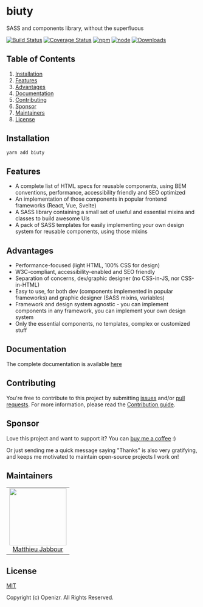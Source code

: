 # biuty

SASS and components library, without the superfluous

[![Build Status](https://github.com/openizr/biuty/actions/workflows/ci.yml/badge.svg)](https://github.com/openizr/biuty/actions/workflows/ci.yml/badge.svg)
[![Coverage Status](https://coveralls.io/repos/github/openizr/biuty/badge.svg)](https://coveralls.io/github/openizr/biuty)
[![npm](https://img.shields.io/npm/v/biuty.svg)](https://www.npmjs.com/package/biuty)
[![node](https://img.shields.io/node/v/biuty.svg)](https://nodejs.org)
[![Downloads](https://img.shields.io/npm/dm/biuty.svg)](https://www.npmjs.com/package/biuty)


## Table of Contents

1. [Installation](#Installation)
2. [Features](#Features)
3. [Advantages](#Advantages)
4. [Documentation](#Documentation)
5. [Contributing](#Contributing)
6. [Sponsor](#Sponsor)
7. [Maintainers](#Maintainers)
8. [License](#License)


## Installation

```bash
yarn add biuty
```


## Features

- A complete list of HTML specs for reusable components, using BEM conventions, performance, accessibility friendly and SEO optimized
- An implementation of those components in popular frontend frameworks (React, Vue, Svelte)
- A SASS library containing a small set of useful and essential mixins and classes to build awesome UIs
- A pack of SASS templates for easily implementing your own design system for reusable components, using those mixins


## Advantages
- Performance-focused (light HTML, 100% CSS for design)
- W3C-compliant, accessibility-enabled and SEO friendly
- Separation of concerns, dev/graphic designer (no CSS-in-JS, nor CSS-in-HTML)
- Easy to use, for both dev (components implemented in popular frameworks) and graphic designer (SASS mixins, variables)
- Framework and design system agnostic - you can implement components in any framework, you can implement your own design system
- Only the essential components, no templates, complex or customized stuff


## Documentation

The complete documentation is available [here](https://matthieu-jabbour.gitbook.io/biuty/)


## Contributing

You're free to contribute to this project by submitting [issues](https://github.com/openizr/biuty/issues) and/or [pull requests](https://github.com/biuty/biuty/pulls). For more information, please read the [Contribution guide](https://github.com/openizr/biuty/blob/master/CONTRIBUTING.md).


## Sponsor

Love this project and want to support it? You can [buy me a coffee](https://www.buymeacoffee.com/matthieujabbour) :)

Or just sending me a quick message saying "Thanks" is also very gratifying, and keeps me motivated to maintain open-source projects I work on!


## Maintainers

<table>
  <tbody>
    <tr>
      <td align="center">
        <img width="150" height="150" src="https://avatars.githubusercontent.com/u/29428247?v=4&s=150">
        </br>
        <a href="https://github.com/matthieujabbour">Matthieu Jabbour</a>
      </td>
    </tr>
  <tbody>
</table>


## License

[MIT](http://opensource.org/licenses/MIT)

Copyright (c) Openizr. All Rights Reserved.
